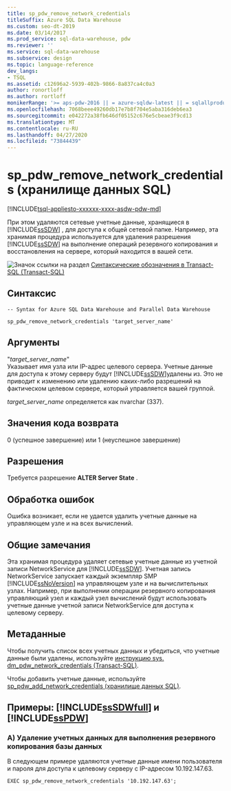 ```yaml
---
title: sp_pdw_remove_network_credentials
titleSuffix: Azure SQL Data Warehouse
ms.custom: seo-dt-2019
ms.date: 03/14/2017
ms.prod_service: sql-data-warehouse, pdw
ms.reviewer: ''
ms.service: sql-data-warehouse
ms.subservice: design
ms.topic: language-reference
dev_langs:
- TSQL
ms.assetid: c12696a2-5939-402b-9866-8a837ca4c0a3
author: ronortloff
ms.author: rortloff
monikerRange: '>= aps-pdw-2016 || = azure-sqldw-latest || = sqlallproducts-allversions'
ms.openlocfilehash: 7068beee49260db17e7b8f704e5aba316deb6ea3
ms.sourcegitcommit: e042272a38fb646df05152c676e5cbeae3f9cd13
ms.translationtype: MT
ms.contentlocale: ru-RU
ms.lasthandoff: 04/27/2020
ms.locfileid: "73844439"
---
```

# <a name="sp_pdw_remove_network_credentials-sql-data-warehouse"></a>sp_pdw_remove_network_credentials (хранилище данных SQL)
[!INCLUDE[tsql-appliesto-xxxxxx-xxxx-asdw-pdw-md](../../includes/tsql-appliesto-xxxxxx-xxxx-asdw-pdw-md.md)]

  При этом удаляются сетевые учетные данные, хранящиеся в [!INCLUDE[ssSDW](../../includes/sssdw-md.md)] , для доступа к общей сетевой папке. Например, эта хранимая процедура используется для удаления разрешения [!INCLUDE[ssSDW](../../includes/sssdw-md.md)] на выполнение операций резервного копирования и восстановления на сервере, который находится в вашей сети.  
  
 ![Значок ссылки на раздел](../../database-engine/configure-windows/media/topic-link.gif "Значок ссылки на раздел") [Синтаксические обозначения в Transact-SQL &#40;Transact-SQL&#41;](../../t-sql/language-elements/transact-sql-syntax-conventions-transact-sql.md)  
  
## <a name="syntax"></a>Синтаксис  
  
```  
-- Syntax for Azure SQL Data Warehouse and Parallel Data Warehouse  
  
sp_pdw_remove_network_credentials 'target_server_name'  
```  
  
## <a name="arguments"></a>Аргументы  
 "*target_server_name*"  
 Указывает имя узла или IP-адрес целевого сервера. Учетные данные для доступа к этому серверу будут [!INCLUDE[ssSDW](../../includes/sssdw-md.md)]удалены из. Это не приводит к изменению или удалению каких-либо разрешений на фактическом целевом сервере, который управляется вашей группой.  
  
 *target_server_name* определяется как nvarchar (337).  
  
## <a name="return-code-values"></a>Значения кода возврата  
 0 (успешное завершение) или 1 (неуспешное завершение)  
  
## <a name="permissions"></a>Разрешения  
 Требуется разрешение **ALTER Server State** .  
  
## <a name="error-handling"></a>Обработка ошибок  
 Ошибка возникает, если не удается удалить учетные данные на управляющем узле и на всех вычислений.  
  
## <a name="general-remarks"></a>Общие замечания  
 Эта хранимая процедура удаляет сетевые учетные данные из учетной записи NetworkService для [!INCLUDE[ssSDW](../../includes/sssdw-md.md)]. Учетная запись NetworkService запускает каждый экземпляр SMP [!INCLUDE[ssNoVersion](../../includes/ssnoversion-md.md)] на управляющем узле и на вычислительных узлах. Например, при выполнении операции резервного копирования управляющий узел и каждый узел вычислений будут использовать учетные данные учетной записи NetworkService для доступа к целевому серверу.  
  
## <a name="metadata"></a>Метаданные  
 Чтобы получить список всех учетных данных и убедиться, что учетные данные были удалены, используйте [инструкцию sys. dm_pdw_network_credentials &#40;Transact-SQL&#41;](../../relational-databases/system-dynamic-management-views/sys-dm-pdw-network-credentials-transact-sql.md).  
  
 Чтобы добавить учетные данные, используйте [sp_pdw_add_network_credentials &#40;хранилище данных SQL&#41;](../../relational-databases/system-stored-procedures/sp-pdw-add-network-credentials-sql-data-warehouse.md).  
  
## <a name="examples-sssdwfull-and-sspdw"></a>Примеры: [!INCLUDE[ssSDWfull](../../includes/sssdwfull-md.md)] и [!INCLUDE[ssPDW](../../includes/sspdw-md.md)]  
  
### <a name="a-remove-credentials-for-performing-a-database-backup"></a>А) Удаление учетных данных для выполнения резервного копирования базы данных  
 В следующем примере удаляются учетные данные имени пользователя и пароля для доступа к целевому серверу с IP-адресом 10.192.147.63.  
  
```  
EXEC sp_pdw_remove_network_credentials '10.192.147.63';  
```  
  
  


